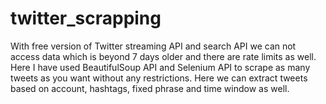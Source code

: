 # twitter_scrapping
With free version of Twitter streaming API and search API we can not access data which is beyond 7 days older and there are rate limits as well. Here I have used BeautifulSoup API and Selenium API to scrape as many tweets as you want without any restrictions. Here we can extract tweets based on account, hashtags, fixed phrase and time window as well.
